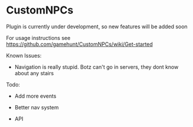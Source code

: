 # CustomNPCs
Plugin is currently under development, so new features will be added soon

For usage instructions see https://github.com/gamehunt/CustomNPCs/wiki/Get-started

Known Issues:

 - Navigation is really stupid. Botz can't go in servers, they dont know about any stairs

Todo:

- Add more events

- Better nav system

- API

